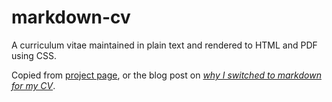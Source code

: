 # markdown-cv

A curriculum vitae maintained in plain text and rendered to HTML and PDF using CSS.

Copied from [project page](http://elipapa.github.io/markdown-cv), or the blog post on [_why I switched to markdown for my CV_](http://elipapa.github.io/blog/why-i-switched-to-markdown-for-my-cv.html).

